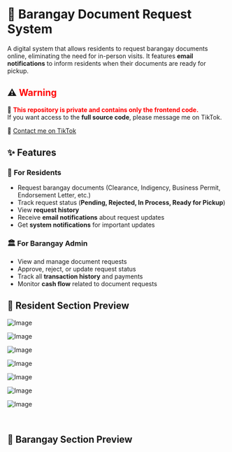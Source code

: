 # 🏡 Barangay Document Request System  

A digital system that allows residents to request barangay documents online, eliminating the need for in-person visits. It features **email notifications** to inform residents when their documents are ready for pickup.  

## ⚠️ <span style="color:red">Warning</span>  

🚨 <span style="color:red">**This repository is private and contains only the frontend code.**</span>  
If you want access to the **full source code**, please message me on TikTok.  

🔗 [Contact me on TikTok](https://www.tiktok.com/@krelq) 

## ✨ Features  

### 👥 **For Residents**  
- Request barangay documents (Clearance, Indigency, Business Permit, Endorsement Letter, etc.)  
- Track request status (**Pending, Rejected, In Process, Ready for Pickup**)  
- View **request history**  
- Receive **email notifications** about request updates  
- Get **system notifications** for important updates  

### 🏛️ **For Barangay Admin**  
- View and manage document requests  
- Approve, reject, or update request status  
- Track all **transaction history** and payments  
- Monitor **cash flow** related to document requests  

## 📸 Resident Section Preview  
![Image](https://github.com/user-attachments/assets/63ba0b88-4bd4-40a8-b572-16d44f3f8631)

![Image](https://github.com/user-attachments/assets/8fc46c66-268b-42f0-98bb-0b7d6304b206)

![Image](https://github.com/user-attachments/assets/fe99cd13-ea76-462d-9342-3d0a68e34e89)

![Image](https://github.com/user-attachments/assets/fcde8b58-83e1-41b2-84c2-211435dcecfa)

![Image](https://github.com/user-attachments/assets/4f4cff97-802f-4c89-abe6-777a7f020844)

![Image](https://github.com/user-attachments/assets/995ff77b-2374-45c8-944b-7c3125caf91f)

![Image](https://github.com/user-attachments/assets/6d1445a9-0d10-4fa6-9f3b-afd62a13bc1c)

<br>

## 📸 Barangay Section Preview  


